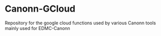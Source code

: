 # Canonn-GCloud
Repository for the google cloud functions used by various Canonn tools mainly used for EDMC-Canonn
